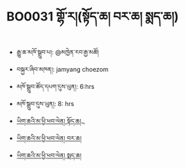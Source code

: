 # BO0031 གྷོ་ར།(སྟོད་ཆ། བར་ཆ། སྨད་ཆ།)
- རྒྱུ་ཆ་མཁོ་སྒྲུབ་པ།: @མཁྱེན་རབ་རྒྱ་མཚོ།
- བསྐྱར་ཞིབ་མཁན།: jamyang choezom
- མཁོ་སྒྲུབ་ཚོད་དཔག་དུས་ཡུན།: 6:hrs
- མཁོ་སྒྲུབ་དུས་ཡུན།: 8: hrs
- [ཡིག་ཆའི་མ་ཕྱི་ཕབ་ལེན། སྟོད་ཆ།ྲ](https://github.com/MonlamAI/BO0031/releases/download/31/1.Gora.pdf)
- [ཡིག་ཆའི་མ་ཕྱི་ཕབ་ལེན། བར་ཆ།](https://github.com/MonlamAI/BO0031/releases/download/31/2.Gora.pdf)
- [ཡིག་ཆའི་མ་ཕྱི་ཕབ་ལེན། སྨད་ཆ།](https://github.com/MonlamAI/BO0031/releases/download/31/3.Gora.pdf)

